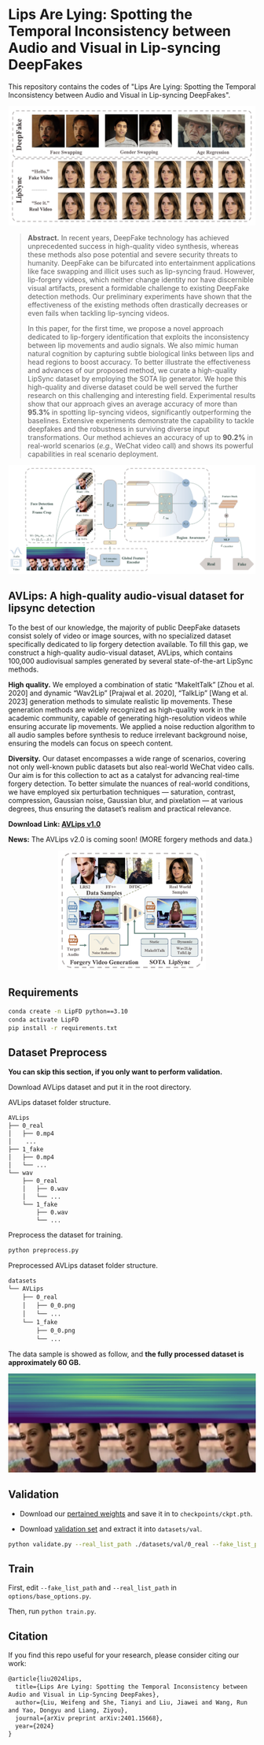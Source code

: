 # Lips Are Lying: Spotting the Temporal Inconsistency between Audio and Visual in Lip-syncing DeepFakes

This repository contains the codes of "Lips Are Lying: Spotting the Temporal Inconsistency between Audio and Visual in Lip-syncing DeepFakes".

![headline](README.assets/headline.png)

> **Abstract.** In recent years, DeepFake technology has achieved unprecedented success in high-quality video synthesis, whereas these methods also pose potential and severe security threats to humanity. DeepFake can be bifurcated into entertainment applications like face swapping and illicit uses such as lip-syncing fraud. However, lip-forgery videos, which neither change identity nor have discernible visual artifacts, present a formidable challenge to existing DeepFake detection methods. Our preliminary experiments have shown that the effectiveness of the existing methods often drastically decreases or even fails when tackling lip-syncing videos.
>
> In this paper, for the first time, we propose a novel approach dedicated to lip-forgery identification that exploits the inconsistency between lip movements and audio signals. We also mimic human natural cognition by capturing subtle biological links between lips and head regions to boost accuracy. To better illustrate the effectiveness and advances of our proposed method, we curate a high-quality LipSync dataset by employing the SOTA lip generator. We hope this high-quality and diverse dataset could be well served the further research on this challenging and interesting field. Experimental results show that our approach gives an average accuracy of more than **95.3%** in spotting lip-syncing videos, significantly outperforming the baselines. Extensive experiments demonstrate the capability to tackle deepfakes and the robustness in surviving diverse input transformations. Our method achieves an accuracy of up to **90.2%** in real-world scenarios (*e.g.,* WeChat video call) and shows its powerful capabilities in real scenario deployment.

![pipeline](README.assets/pipeline.png)



## AVLips: A high-quality audio-visual dataset for lipsync detection

To the best of our knowledge, the majority of public DeepFake datasets consist solely of video or image sources, with no specialized dataset specifically dedicated to lip forgery detection available. To fill this gap, we construct a high-quality audio-visual dataset, AVLips, which contains 100,000 audiovisual samples generated by several state-of-the-art LipSync methods.

**High quality.** We employed a combination of static “MakeItTalk” [Zhou et al. 2020] and dynamic “Wav2Lip” [Prajwal et al. 2020], “TalkLip” [Wang et al. 2023] generation methods to simulate realistic lip movements. These generation methods are widely recognized as high-quality work in the academic community, capable of generating high-resolution videos while ensuring accurate lip movements. We applied a noise reduction algorithm to all audio samples before synthesis to reduce irrelevant background noise, ensuring the models can focus on speech content.

**Diversity.** Our dataset encompasses a wide range of scenarios, covering not only well-known public datasets but also real-world WeChat video calls. Our aim is for this collection to act as a catalyst for advancing real-time forgery detection. To better simulate the nuances of real-world conditions, we have employed six perturbation techniques — saturation, contrast, compression, Gaussian noise, Gaussian blur, and pixelation — at various degrees, thus ensuring the dataset’s realism and practical relevance.

**Download Link: [AVLips v1.0](https://drive.google.com/file/d/1fEiUo22GBSnWD7nfEwDW86Eiza-pOEJm/view?usp=share_link)**

**News:** The AVLips v2.0 is coming soon! (MORE forgery methods and data.)

<div align=center><img src="README.assets/dataset.png" width="300"></div>



## Requirements

~~~bash
conda create -n LipFD python==3.10
conda activate LipFD
pip install -r requirements.txt
~~~



## Dataset Preprocess

**You can skip this section, if you only want to perform validation.**

Download AVLips dataset and put it in the root directory. 

AVLips dataset folder structure.

~~~
AVLips
├── 0_real
│   ├── 0.mp4
│    ...
├── 1_fake
│   ├── 0.mp4
│   └── ...
└── wav
    ├── 0_real
    │   ├── 0.wav
    │   └── ...
    └── 1_fake
        ├── 0.wav
        └── ...
~~~

Preprocess the dataset for training. 

~~~bash
python preprocess.py
~~~

Preprocessed AVLips dataset folder structure.

~~~bash
datasets
└── AVLips
    ├── 0_real
    │   ├── 0_0.png
    │   └── ...
    └── 1_fake
        ├── 0_0.png
        └── ...
~~~

The data sample is showed as follow, and **the fully processed dataset is approximately 60 GB.**

![image-20241004221023777](README.assets/image-20241004221023777.png)



## Validation

- Download our [pertained weights](https://drive.google.com/file/d/1NPAcx0QS8N9v_9qUr-51jBaL9kGDT-cp/view?usp=share_link) and save it in to `checkpoints/ckpt.pth`. 

- Download [validation set](https://drive.google.com/file/d/1gZjzps5_rbr6CeBqBke8l2Gs8xXx_Ctb/view?usp=share_link) and extract it into `datasets/val`.

~~~bash
python validate.py --real_list_path ./datasets/val/0_real --fake_list_path ./datasets/val/1_fake --ckpt ./checkpoints/ckpt.pth
~~~



## Train

First, edit `--fake_list_path` and `--real_list_path`  in `options/base_options.py`.

Then, run `python train.py`.

## Citation

If you find this repo useful for your research, please consider citing our work:

~~~
@article{liu2024lips,
  title={Lips Are Lying: Spotting the Temporal Inconsistency between Audio and Visual in Lip-Syncing DeepFakes},
  author={Liu, Weifeng and She, Tianyi and Liu, Jiawei and Wang, Run and Yao, Dongyu and Liang, Ziyou},
  journal={arXiv preprint arXiv:2401.15668},
  year={2024}
}
~~~